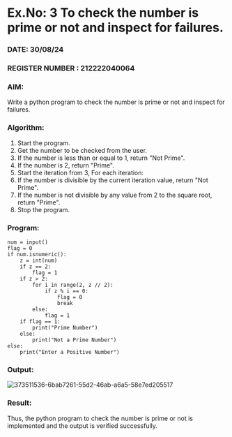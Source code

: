 # Ex.No: 3 To check the number is prime or not and inspect for failures.
 
### DATE:  30/08/24                                                                          
### REGISTER NUMBER : 212222040064
### AIM: 
Write a python program to check the number is prime or not and inspect for failures. 
### Algorithm:
1. Start the program.
2. Get the number to be checked from the user.
3. If the number is less than or equal to 1, return "Not Prime".
4. If the number is 2, return "Prime".
5. Start the iteration from 3, For each iteration:
6. If the number is divisible by the current iteration value, return "Not Prime".
7. If the number is not divisible by any value from 2 to the square root, return "Prime".
8. Stop the program.
### Program:
```
num = input()
flag = 0
if num.isnumeric():
    z = int(num)
    if z == 2:
        flag = 1
    if z > 2:
        for i in range(2, z // 2):
            if z % i == 0:
                flag = 0
                break
        else:
            flag = 1
    if flag == 1:
        print("Prime Number")
    else:
        print("Not a Prime Number")
else:
    print("Enter a Positive Number")

```
### Output:
![373511536-6bab7261-55d2-46ab-a6a5-58e7ed205517](https://github.com/user-attachments/assets/e09480f7-180c-4021-88c6-ef90810ab48f)
### Result:
Thus, the python program to check the number is prime or not is implemented and the output is verified successfully.
